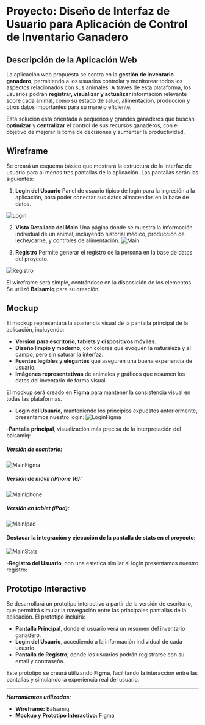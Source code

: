 # Proyecto: Diseño de Interfaz de Usuario para Aplicación de Control de Inventario Ganadero

## Descripción de la Aplicación Web

La aplicación web propuesta se centra en la **gestión de inventario ganadero**, permitiendo a los usuarios controlar y monitorear todos los aspectos relacionados con sus animales. A través de esta plataforma, los usuarios podrán **registrar, visualizar y actualizar** información relevante sobre cada animal, como su estado de salud, alimentación, producción y otros datos importantes para su manejo eficiente.

Esta solución está orientada a pequeños y grandes ganaderos que buscan **optimizar** y **centralizar** el control de sus recursos ganaderos, con el objetivo de mejorar la toma de decisiones y aumentar la productividad.

## Wireframe

Se creará un esquema básico que mostrará la estructura de la interfaz de usuario para al menos tres pantallas de la aplicación. Las pantallas serán las siguientes:

1. **Login del Usuario** Panel de usuario típico de login para la ingresión  a la aplicación, para poder conectar sus datos almacendos en la base de datos.

![Login](img/captura1.png)

2. **Vista Detallada del Main** Una página donde se muestra la información individual de un animal, incluyendo historial médico, producción de leche/carne, y controles de alimentación.
![Main](img/captura2.png)

3. **Registro** Permite generar el registro de la persona en la base de datos del proyecto.

![Registro](img/captura3.png)



El wireframe será simple, centrándose en la disposición de los elementos. Se utilizó **Balsamiq** para su creación.

## Mockup

El mockup representará la apariencia visual de la pantalla principal de la aplicación, incluyendo:

- **Versión para escritorio, tablets y dispositivos móviles**.
- **Diseño limpio y moderno**, con colores que evoquen la naturaleza y el campo, pero sin saturar la interfaz.
- **Fuentes legibles y elegantes** que aseguren una buena experiencia de usuario.
- **Imágenes representativas** de animales y gráficos que resumen los datos del inventario de forma visual.

El mockup será creado en **Figma** para mantener la consistencia visual en todas las plataformas.

- **Login del Usuario**, manteniendo los principios expuestos anteriormente, presentamos nuestro login:
![LoginFigma](img/loginFigma.png)


-**Pantalla principal**, visualización más precisa de la interpretación del balsamiq:
##### Versión de escritorio:
![MainFigma](img/mainFigma.png)
##### Versión de móvil (iPhone 16):
![MainIphone](img/mainIphone.png)
##### Versión en tablet (iPad):
![MainIpad](img/mainIpad.png)

#### Destacar la integración y ejecución de la pantalla de stats en el proyecto:
![MainStats](img/mainStats.png)


-**Registro del Usuario**, con una estetica similar al login presentamos nuestro registro:


## Prototipo Interactivo

Se desarrollará un prototipo interactivo a partir de la versión de escritorio, que permitirá simular la navegación entre las principales pantallas de la aplicación. El prototipo incluirá:

- **Pantalla Principal**, donde el usuario verá un resumen del inventario ganadero.
- **Login del Usuario**, accediendo a la información individual de cada usuario.
- **Pantalla de Registro**, donde los usuarios podrán registrarse con su email y contraseña.

Este prototipo se creará utilizando **Figma**, facilitando la interacción entre las pantallas y simulando la experiencia real del usuario.

---

_**Herramientas utilizadas:**_

- **Wireframe:** Balsamiq
- **Mockup y Prototipo Interactivo:** Figma
